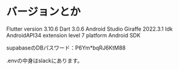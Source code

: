 # バージョンとか
Flutter version 3.10.6
Dart 3.0.6
Android Studio Giraffe 2022.3.1
Idk AndroidAPI34 extension level 7 platform Android SDK

supabaseのDBパスワード：P6Ym*bqRJ6KtM88

.envの中身はslackにあります。